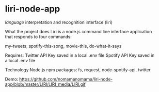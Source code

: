 # liri-node-app
_language_ interpretation and recognition interface (liri)

What the project does
Liri is a node.js command line interface application that responds to four commands:

  my-tweets,
  spotify-this-song,
  movie-this,
  do-what-it-says

Requires:
Twitter API Key saved in a local .env file
Spotify API Key saved in a local .env file

Technology
Node.js
npm packages: fs, request, node-spotify-api, twitter

Demo:
https://github.com/nomamanomama/liri-node-app/blob/master/LIRI/LIRI_media/LIRI.gif

